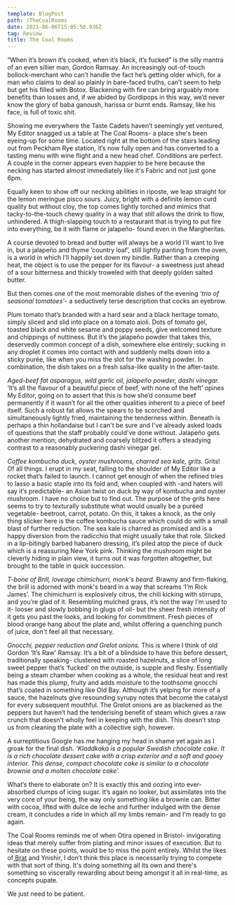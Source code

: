 ```yaml
---
template: BlogPost
path: /TheCoalRooms
date: 2021-06-06T15:05:50.936Z
tag: Review
title: The Coal Rooms
---
```

“When it’s brown it’s cooked, when it’s black, it’s fucked” is the silly mantra of an even sillier man, Gordon Ramsay. An increasingly out-of-touch bollock-merchant who can’t handle the fact he’s getting older which, for a man who claims to deal so plainly in bare-faced truths, can’t seem to help but get his filled with Botox. Blackening with fire can bring arguably more benefits than losses and, if we abided by Gordipops in this way, we’d never know the glory of baba ganoush, harissa or burnt ends. Ramsay, like his face, is full of toxic shit.

Showing me everywhere the Taste Cadets haven’t seemingly yet ventured, My Editor snagged us a table at The Coal Rooms- a place she's been eyeing-up for some time. Located right at the bottom of the stairs leading out from Peckham Rye station, it’s now fully open and has converted to a tasting menu with wine flight and a new head chef. Conditions are perfect. A couple in the corner appears even happier to be here because the necking has started almost immediately like it's Fabric and not just gone 6pm.

Equally keen to show off our necking abilities in riposte, we leap straight for the lemon meringue pisco sours. Juicy, bright with a definite lemon curd quality but without cloy, the top comes lightly torched and mimics that tacky-to-the-touch chewy quality in a way that still allows the drink to flow, unhindered. A thigh-slapping touch to a restaurant that is trying to put fire into everything, be it with flame or jalapeño- found even in the Margheritas. 

A course devoted to bread and butter will always be a world I’ll want to live in, but a jalapeño and thyme ‘country loaf’, still lightly panting from the oven, is a world in which I’ll happily set down my bindle. Rather than a creeping heat, the object is to use the pepper for its flavour- a sweetness just ahead of a sour bitterness and thickly troweled with that deeply golden salted butter. 

But then comes one of the most memorable dishes of the evening *‘trio of seasonal tomatoes’*- a seductively terse description that cocks an eyebrow.

Plum tomato that’s branded with a hard sear and a black heritage tomato, simply sliced and slid into place on a tomato aioli. Dots of tomato gel, toasted black and white sesame and poppy seeds, give welcomed texture and chippings of nuttiness. But it’s the jalapeño powder that takes this, deservedly common concept of a dish, somewhere else entirely; sucking in any droplet it comes into contact with and suddenly melts down into a sticky purée, like when you miss the slot for the washing powder. In combination, the dish takes on a fresh salsa-like quality in the after-taste.

*Aged-beef fat asparagus, wild garlic oil, jalapeño powder, dashi vinegar.* ‘It’s all the flavour of a beautiful piece of beef, with none of the heft’ opines My Editor, going on to assert that this is how she’d consume beef permanently if it wasn’t for all the other qualities inherent to a piece of beef itself. Such a robust fat allows the spears to be scorched and simultaneously lightly fried, maintaining the tenderness within. Beneath is perhaps a thin hollandaise but I can't be sure and I've already asked loads of questions that the staff probably could've done without. Jalapeño gets another mention; dehydrated and coarsely blitzed it offers a steadying contrast to a reasonably puckering dashi vinegar gel.

*Coffee kombucha duck, oyster mushrooms, charred sea kale, grits.* Grits! Of all things. I erupt in my seat, falling to the shoulder of My Editor like a rocket that’s failed to launch. I cannot get enough of when the refined tries to lasso a basic staple into its fold and, when coupled with -and haters will say it’s predictable- an Asian twist on duck by way of kombucha and oyster mushroom. I have no choice but to find out. The purpose of the grits here seems to try to texturally substitute what would usually be a puréed vegetable- beetroot, carrot, potato. On this, it takes a knock, as the only thing slicker here is the coffee kombucha sauce which could do with a small blast of further reduction. The sea kale is charred as promised and is a happy diversion from the radicchio that might usually take that role. Slicked in a lip-bitingly barbed habanero dressing, it’s piled atop the piece of duck which is a reassuring New York pink. Thinking the mushroom might be cleverly hiding in plain view, it turns out it was forgotten altogether, but brought to the table in quick succession. 

*T-bone of Brill, loveage chimichurri, monk's beard.* Brawny and firm-flaking, the brill is adorned with monk's beard in a way that screams ‘I’m Rick James’. The chimichurri is explosively citrus, the chili kicking with stirrups, and you’re glad of it. Resembling mulched grass, it’s not the way I’m used to it- looser and slowly bobbing in glugs of oil- but the sheer fresh intensity of it gets you past the looks, and looking for commitment. Fresh pieces of blood orange hang about the plate and, whilst offering a quenching punch of juice, don't feel all that necessary.

*Gnocchi, pepper reduction and Grelot onions.* This is where I think of old Gordon ‘It’s Raw’ Ramsay. It’s a bit of a blindside to have this before dessert, traditionally speaking- clustered with roasted hazelnuts, a slice of long sweet pepper that’s ‘fucked’ on the outside, is supple and fleshy. Essentially being a steam chamber when cooking as a whole, the residual heat and rest has made this plump, fruity and adds moisture to the toothsome gnocchi that’s coated in something like Old Bay. Although it’s yelping for more of a sauce, the hazelnuts give resounding syrupy notes that become the catalyst for every subsequent mouthful. The Grelot onions are as blackened as the peppers but haven’t had the tenderising benefit of steam which gives a raw crunch that doesn’t wholly feel in keeping with the dish. This doesn’t stop us from cleaning the plate with a collective sigh, however.

A surreptitious Google has me hanging my head in shame yet again as I groak for the final dish. *‘Kladdkaka is a popular Swedish chocolate cake. It is a rich chocolate dessert cake with a crisp exterior and a soft and gooey interior. This dense, compact chocolate cake is similar to a chocolate brownie and a molten chocolate cake’.*

What’s there to elaborate on? It is exactly this and oozing into ever-absorbed clumps of icing sugar. It’s again no looker, but assimilates into the very core of your being, the way only something like a brownie can. Bitter with cocoa, lifted with dulce de leche and further indulged with the dense cream, it concludes a ride in which all my limbs remain- and I’m ready to go again.

The Coal Rooms reminds me of when Otira opened in Bristol- invigorating ideas that merely suffer from plating and minor issues of execution. But to hesitate on these points, would be to miss the point entirely. Whilst the likes of[ Brat](https://baldflavours.com/Brat) and Ynishir, I don’t think this place is necessarily trying to compete with that sort of thing. It's doing something all its own and there's something so viscerally rewarding about being amongst it all in real-time, as concepts pupate. 

We just need to be patient.
